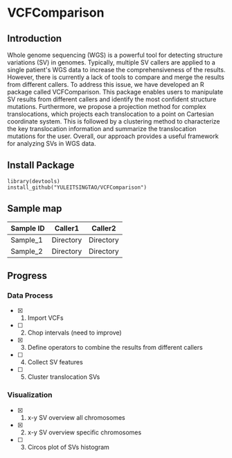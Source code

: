 # VCFComparison

## Introduction

Whole genome sequencing (WGS) is a powerful tool for detecting structure variations (SV) in genomes. Typically, multiple SV callers are applied to a single patient's WGS data to increase the comprehensiveness of the results. However, there is currently a lack of tools to compare and merge the results from different callers. To address this issue, we have developed an R package called VCFComparison. This package enables users to manipulate SV results from different callers and identify the most confident structure mutations. Furthermore, we propose a projection method for complex translocations, which projects each translocation to a point on Cartesian coordinate system. This is followed by a clustering method to characterize the key translocation information and summarize the translocation mutations for the user. Overall, our approach provides a useful framework for analyzing SVs in WGS data.

## Install Package

```
library(devtools)
install_github("YULEITSINGTAO/VCFComparison")
```

## Sample map

| Sample ID  | Caller1 |Caller2|
| ------------- | ------------- | ------------- |
| Sample_1  | Directory  | Directory |
| Sample_2  | Directory  | Directory |

## Progress
### Data Process
- [x] 1. Import VCFs
- [ ] 2. Chop intervals (need to improve)
- [x] 3. Define operators to combine the results from different callers
- [ ] 4. Collect SV features 
- [ ] 5. Cluster translocation SVs
### Visualization
- [x] 1. x-y SV overview all chromosomes
- [x] 2. x-y SV overview specific chromosomes
- [ ] 3. Circos plot of SVs histogram

